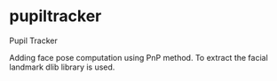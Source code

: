 # pupiltracker
Pupil Tracker

Adding face pose computation using PnP method. To extract the facial landmark dlib library is used.
